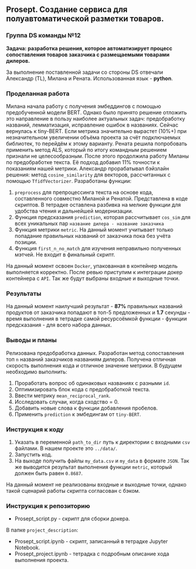 ## Prosept. Cоздание сервиса для полуавтоматической разметки товаров.

### Группа DS команды №12 

**Задача: разработка решения, которое автоматизирует процесс сопоставления товаров заказчика с размещаемыми товарами дилеров.**

За выполнение поставленной задачи со стороны DS отвечали Александр (TL), Милана и Рената. Использованная язык - **python**.
### Проделанная работа

Милана начала работу с получения эмбеддингов с помощью предобученной модели BERT. Однако было принято решение отложить это направление в пользу наиболее актуальных задач: предобработку названий, лемматизация, исправление ошибок в названиях. Сейчас вернулась к tiny-BERT. Если метрика значительно вырастет (10%+) при незначительном увеличении объёма проекта за счёт подключаемых библиотек, то перейдём к этому варианту.
Рената решила попробовать применить метод ALS, который по итогу командным решением признали не целесообразным. После этого продолжила работу Миланы по предобработке текста. Её подход добавил 11% точности к показаниям нашей метрики.
Александр прорабатывал бэйзлайн решения: метод `cosine_similarity` для векторов, рассчитанных с помощью `TfidfVectorizer`. Разработаны функции:
1. `preprocess` для препроцессинга текста на основе кода, составленного совместно Миланой и Ренатой. Представлена в коде скриптов. В тетрадке оставлена разбивка на мелкие функции для удобства чтения и дальнейшей модернизации.
2. Функция предсказания `prediction`, которая рассчитывает `cos_sim` для всех уникальных пар `название дилера - название заказчика` 
3. Функция метрики `metric`. На данный момент учитывает только попадание правильных названий от заказчика пока без учёта позиции. 
4. Функция `first_n_no_match` для изучения неправильно полученных мэтчей. Не входит в финальный скрипт.

На данный момент освоен `Docker`, упакованная в контейнер модель выполняется корректно. После ревью приступим к интеграции докер контейнера с `API`. Так же будут выбраны входные и выходные точки.

### Результаты

На данный момент наилучший результат - **87%** правильных названий продуктов от заказчика попадают в топ-5 предложенных и **1.7** секунды - время выполнения в тетрадке самой ресурсоёмкой функции - функции предсказания - для всего набора данных.

### Выводы и планы

Релизована предобработка данных. Разработан метод сопоставления топ `n` названий заказчиков названиям дилеров. Получена отличная скорость выполнения кода и отличное значение метрики. В будущем необходимо выполнить:

1. Проработать вопрос об одинаковых названиях с разными `id`.
2. Оптимизировать блок кода с предобработкой текста.
3. Ввести метрику `mean_reciprocal_rank`.
4. Исследовать случаи, когда сходство = 0.
5. Добавить новые слова к функции добавления пробелов.
6. Применить `prediction` к эмбедингам от `tiny-BERT`.

### Инструкция к коду

1. Указать в переменной `path_to_dir` путь к директории с входными `csv` файлами. В нашем проекте это `../data/`.
2. Запустить код.
3. На выходе получить файлы `my_data.csv` и `my_data` в формате `JSON`. Так же выводится результат выполнения функции `metric`, который должен быть равен `0.8687`.

На данный момент не реализованы входные и выходные точки, однако такой сценарий работы скрипта согласован с бэком.

### Инструкция к репозиторию

* Prosept_script.py - скрипт для сборки докера.
  
В папке `project_description`:
* Prosept_script.ipynb - скрипт, записанный в тетрадке Jupyter Notebook. 
* Prosept_project.ipynb - тетрадка с подробным описание хода выполнения проекта.
